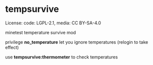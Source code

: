 # tempsurvive
License: code: LGPL-2.1, media: CC BY-SA-4.0

minetest temperature survive mod

privilege **no_temperature** let you ignore temperatures (relogin to take effect)

use **tempsurvive:thermometer** to check temperatures
